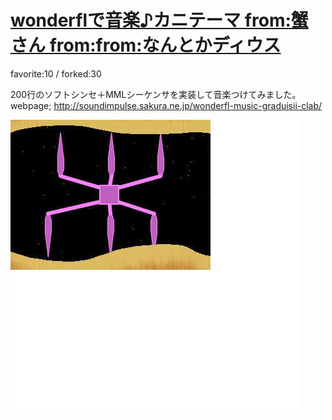 # [wonderflで音楽♪カニテーマ from:蟹さん from:from:なんとかディウス](http://wonderfl.net/c/eTb6)

favorite:10 / forked:30

200行のソフトシンセ＋MMLシーケンサを実装して音楽つけてみました。  
webpage; http://soundimpulse.sakura.ne.jp/wonderfl-music-graduisii-clab/

![thumbnail](./thumbnail.jpg)